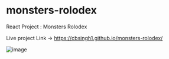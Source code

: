 # monsters-rolodex
React Project : Monsters Rolodex 

Live project Link ->  https://cbsingh1.github.io/monsters-rolodex/

![image](https://user-images.githubusercontent.com/2555224/173307006-6b49054d-02ff-46d2-a675-cd3ae7d57a36.png)
